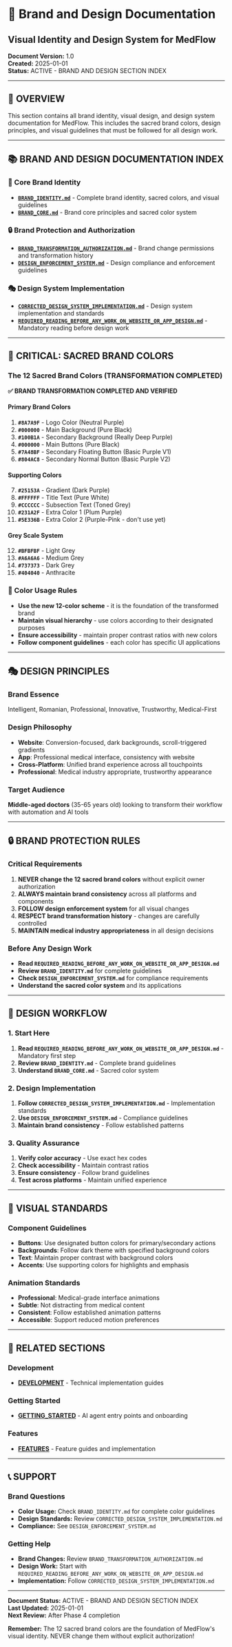 # 🎨 Brand and Design Documentation
## Visual Identity and Design System for MedFlow

**Document Version:** 1.0  
**Created:** 2025-01-01  
**Status:** ACTIVE - BRAND AND DESIGN SECTION INDEX

---

## 🎯 **OVERVIEW**

This section contains all brand identity, visual design, and design system documentation for MedFlow. This includes the sacred brand colors, design principles, and visual guidelines that must be followed for all design work.

---

## 📚 **BRAND AND DESIGN DOCUMENTATION INDEX**

### **🎨 Core Brand Identity**
- **[`BRAND_IDENTITY.md`](BRAND_IDENTITY.md)** - Complete brand identity, sacred colors, and visual guidelines
- **[`BRAND_CORE.md`](BRAND_CORE.md)** - Brand core principles and sacred color system

### **🔒 Brand Protection and Authorization**
- **[`BRAND_TRANSFORMATION_AUTHORIZATION.md`](BRAND_TRANSFORMATION_AUTHORIZATION.md)** - Brand change permissions and transformation history
- **[`DESIGN_ENFORCEMENT_SYSTEM.md`](DESIGN_ENFORCEMENT_SYSTEM.md)** - Design compliance and enforcement guidelines

### **🎭 Design System Implementation**
- **[`CORRECTED_DESIGN_SYSTEM_IMPLEMENTATION.md`](CORRECTED_DESIGN_SYSTEM_IMPLEMENTATION.md)** - Design system implementation and standards
- **[`REQUIRED_READING_BEFORE_ANY_WORK_ON_WEBSITE_OR_APP_DESIGN.md`](REQUIRED_READING_BEFORE_ANY_WORK_ON_WEBSITE_OR_APP_DESIGN.md)** - Mandatory reading before design work

---

## 🚨 **CRITICAL: SACRED BRAND COLORS**

### **The 12 Sacred Brand Colors (TRANSFORMATION COMPLETED)**

**✅ BRAND TRANSFORMATION COMPLETED AND VERIFIED**

#### **Primary Brand Colors**
1. **`#8A7A9F`** - Logo Color (Neutral Purple)
2. **`#000000`** - Main Background (Pure Black)
3. **`#100B1A`** - Secondary Background (Really Deep Purple)
4. **`#000000`** - Main Buttons (Pure Black)
5. **`#7A48BF`** - Secondary Floating Button (Basic Purple V1)
6. **`#804AC8`** - Secondary Normal Button (Basic Purple V2)

#### **Supporting Colors**
7. **`#25153A`** - Gradient (Dark Purple)
8. **`#FFFFFF`** - Title Text (Pure White)
9. **`#CCCCCC`** - Subsection Text (Toned Grey)
10. **`#231A2F`** - Extra Color 1 (Plum Purple)
11. **`#5E336B`** - Extra Color 2 (Purple-Pink - don't use yet)

#### **Grey Scale System**
12. **`#BFBFBF`** - Light Grey
13. **`#A6A6A6`** - Medium Grey
14. **`#737373`** - Dark Grey
15. **`#404040`** - Anthracite

### **🎨 Color Usage Rules**
- **Use the new 12-color scheme** - it is the foundation of the transformed brand
- **Maintain visual hierarchy** - use colors according to their designated purposes
- **Ensure accessibility** - maintain proper contrast ratios with new colors
- **Follow component guidelines** - each color has specific UI applications

---

## 🎭 **DESIGN PRINCIPLES**

### **Brand Essence**
Intelligent, Romanian, Professional, Innovative, Trustworthy, Medical-First

### **Design Philosophy**
- **Website**: Conversion-focused, dark backgrounds, scroll-triggered gradients
- **App**: Professional medical interface, consistency with website
- **Cross-Platform**: Unified brand experience across all touchpoints
- **Professional**: Medical industry appropriate, trustworthy appearance

### **Target Audience**
**Middle-aged doctors** (35-65 years old) looking to transform their workflow with automation and AI tools

---

## 🔒 **BRAND PROTECTION RULES**

### **Critical Requirements**
1. **NEVER change the 12 sacred brand colors** without explicit owner authorization
2. **ALWAYS maintain brand consistency** across all platforms and components
3. **FOLLOW design enforcement system** for all visual changes
4. **RESPECT brand transformation history** - changes are carefully controlled
5. **MAINTAIN medical industry appropriateness** in all design decisions

### **Before Any Design Work**
- **Read `REQUIRED_READING_BEFORE_ANY_WORK_ON_WEBSITE_OR_APP_DESIGN.md`**
- **Review `BRAND_IDENTITY.md`** for complete guidelines
- **Check `DESIGN_ENFORCEMENT_SYSTEM.md`** for compliance requirements
- **Understand the sacred color system** and its applications

---

## 🚀 **DESIGN WORKFLOW**

### **1. Start Here**
1. **Read `REQUIRED_READING_BEFORE_ANY_WORK_ON_WEBSITE_OR_APP_DESIGN.md`** - Mandatory first step
2. **Review `BRAND_IDENTITY.md`** - Complete brand guidelines
3. **Understand `BRAND_CORE.md`** - Sacred color system

### **2. Design Implementation**
1. **Follow `CORRECTED_DESIGN_SYSTEM_IMPLEMENTATION.md`** - Implementation standards
2. **Use `DESIGN_ENFORCEMENT_SYSTEM.md`** - Compliance guidelines
3. **Maintain brand consistency** - Follow established patterns

### **3. Quality Assurance**
1. **Verify color accuracy** - Use exact hex codes
2. **Check accessibility** - Maintain contrast ratios
3. **Ensure consistency** - Follow brand guidelines
4. **Test across platforms** - Maintain unified experience

---

## 🎨 **VISUAL STANDARDS**

### **Component Guidelines**
- **Buttons**: Use designated button colors for primary/secondary actions
- **Backgrounds**: Follow dark theme with specified background colors
- **Text**: Maintain proper contrast with background colors
- **Accents**: Use supporting colors for highlights and emphasis

### **Animation Standards**
- **Professional**: Medical-grade interface animations
- **Subtle**: Not distracting from medical content
- **Consistent**: Follow established animation patterns
- **Accessible**: Support reduced motion preferences

---

## 🔗 **RELATED SECTIONS**

### **Development**
- **[DEVELOPMENT](../DEVELOPMENT/)** - Technical implementation guides

### **Getting Started**
- **[GETTING_STARTED](../GETTING_STARTED/)** - AI agent entry points and onboarding

### **Features**
- **[FEATURES](../FEATURES/)** - Feature guides and implementation

---

## 📞 **SUPPORT**

### **Brand Questions**
- **Color Usage:** Check `BRAND_IDENTITY.md` for complete color guidelines
- **Design Standards:** Review `CORRECTED_DESIGN_SYSTEM_IMPLEMENTATION.md`
- **Compliance:** See `DESIGN_ENFORCEMENT_SYSTEM.md`

### **Getting Help**
- **Brand Changes:** Review `BRAND_TRANSFORMATION_AUTHORIZATION.md`
- **Design Work:** Start with `REQUIRED_READING_BEFORE_ANY_WORK_ON_WEBSITE_OR_APP_DESIGN.md`
- **Implementation:** Follow `CORRECTED_DESIGN_SYSTEM_IMPLEMENTATION.md`

---

**Document Status:** ACTIVE - BRAND AND DESIGN SECTION INDEX  
**Last Updated:** 2025-01-01  
**Next Review:** After Phase 4 completion

**Remember:** The 12 sacred brand colors are the foundation of MedFlow's visual identity. NEVER change them without explicit authorization!


